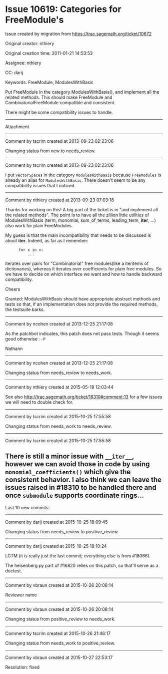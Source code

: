 # Issue 10619: Categories for FreeModule's

Issue created by migration from https://trac.sagemath.org/ticket/10672

Original creator: nthiery

Original creation time: 2011-01-21 14:53:53

Assignee: nthiery

CC:  darij

Keywords: FreeModule, ModulesWithBasis

Put FreeModule in the category ModulesWithBasis(), and implement all the related methods. This should make FreeModule and CombinatorialFreeModule compatible and consistent.

There might be some compatibility issues to handle.


---

Attachment


---

Comment by tscrim created at 2013-09-23 02:23:06

Changing status from new to needs_review.


---

Comment by tscrim created at 2013-09-23 02:23:06

I put `VectorSpaces` in the category `ModulesWithBasis` because `FreeModules` is already an alias for `ModulesWithBasis`. There doesn't seem to be any compatibility issues that I noticed.


---

Comment by nthiery created at 2013-09-23 07:03:18

Thanks for working on this! A big part of the ticket is in "and implement all the related methods". The point is to have all the zillion little utilities of ModulesWithBasis (term, monomial, sum_of_terms, leading_term, __iter__, ...) also work for plain FreeModules.

My guess is that the main incompatibility that needs to be discussed is about __iter__. Indeed, as far as I remember:

```
      for x in v:
          ...
```

iterates over pairs for "Combinatorial" free modules(like a iteritems of dictionaries), whereas it iterates over coefficients for plain free modules. So we have to decide on which interface we want and how to handle backward compatibility.

Cheers


Granted: ModulesWithBasis should have appropriate abstract methods and tests so that, if an implementation does not provide the required methods, the testsuite barks.


---

Comment by ncohen created at 2013-12-25 21:17:08

As the patchbot indicates, this patch does not pass tests. Though it seems good otherwise `:-P`

Nathann


---

Comment by ncohen created at 2013-12-25 21:17:08

Changing status from needs_review to needs_work.


---

Comment by nthiery created at 2015-05-18 12:03:44

See also http://trac.sagemath.org/ticket/18310#comment:13 for a few issues we will need to double check for.


---

Comment by tscrim created at 2015-10-25 17:55:58

Changing status from needs_work to needs_review.


---

Comment by tscrim created at 2015-10-25 17:55:58

There is still a minor issue with `__iter__`, however we can avoid those in code by using `monomial_coefficients()` which give the consistent behavior. I also think we can leave the issues raised in #18310 to be handled there and once `submodule` supports coordinate rings...
----
Last 10 new commits:


---

Comment by darij created at 2015-10-25 18:09:45

Changing status from needs_review to positive_review.


---

Comment by darij created at 2015-10-25 18:10:24

LGTM (it is really just the last commit; everything else is from #18066).

The heisenberg.py part of #16820 relies on this patch, so that'll serve as a doctest.


---

Comment by vbraun created at 2015-10-26 20:08:14

Reviewer name


---

Comment by vbraun created at 2015-10-26 20:08:14

Changing status from positive_review to needs_work.


---

Comment by tscrim created at 2015-10-26 21:46:17

Changing status from needs_work to positive_review.


---

Comment by vbraun created at 2015-10-27 22:53:17

Resolution: fixed
